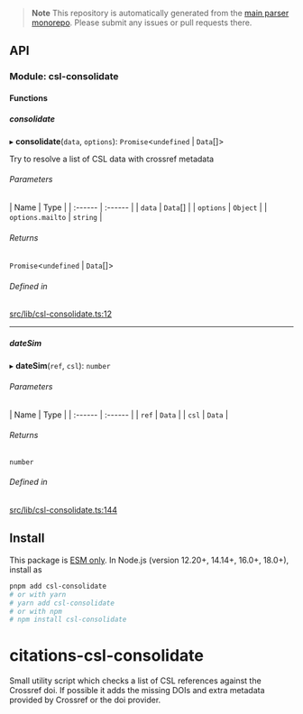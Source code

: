 > **Note**
> This repository is automatically generated from the [main parser monorepo](https://github.com/TrialAndErrorOrg/parsers). Please submit any issues or pull requests there.

## API

### Module: csl-consolidate

#### Functions

##### consolidate

▸ **consolidate**(`data`, `options`): `Promise`<`undefined` | `Data`\[]>

Try to resolve a list of CSL data with crossref metadata

###### Parameters

\| Name | Type |
\| :------ | :------ |
\| `data` | `Data`\[] |
\| `options` | `Object` |
\| `options.mailto` | `string` |

###### Returns

`Promise`<`undefined` | `Data`\[]>

###### Defined in

[src/lib/csl-consolidate.ts:12](https://github.com/TrialAndErrorOrg/parsers/blob/586a0d2/libs/citations/csl-consolidate/src/lib/csl-consolidate.ts#L12)

---

##### dateSim

▸ **dateSim**(`ref`, `csl`): `number`

###### Parameters

\| Name | Type |
\| :------ | :------ |
\| `ref` | `Data` |
\| `csl` | `Data` |

###### Returns

`number`

###### Defined in

[src/lib/csl-consolidate.ts:144](https://github.com/TrialAndErrorOrg/parsers/blob/586a0d2/libs/citations/csl-consolidate/src/lib/csl-consolidate.ts#L144)

## Install

This package is [ESM only](https://gist.github.com/sindresorhus/a39789f98801d908bbc7ff3ecc99d99c). In Node.js (version 12.20+, 14.14+, 16.0+, 18.0+), install as

```bash
pnpm add csl-consolidate
# or with yarn
# yarn add csl-consolidate
# or with npm
# npm install csl-consolidate
```

# citations-csl-consolidate

Small utility script which checks a list of CSL references against the Crossref doi.
If possible it adds the missing DOIs and extra metadata provided by Crossref or the doi provider.

